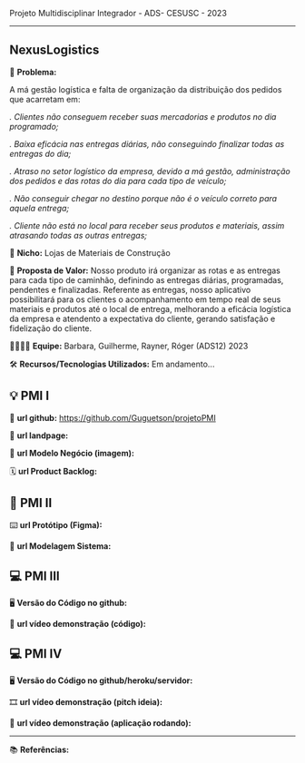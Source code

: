 Projeto Multidisciplinar Integrador - ADS- CESUSC - 2023

-------------------
## NexusLogistics


🙁 **Problema:**

A má gestão logística e falta de organização da distribuição dos pedidos que acarretam em:

*. Clientes não conseguem receber suas mercadorias e produtos no dia programado;*

*. Baixa eficácia nas entregas diárias, não conseguindo finalizar todas as entregas do dia;*

*. Atraso no setor logístico da empresa, devido a má gestão, administração dos pedidos e das rotas do dia para cada tipo de veículo;*

*. Não conseguir chegar no destino porque não é o veículo correto para aquela entrega;*

*. Cliente não está no local para receber seus produtos e materiais, assim atrasando todas as outras entregas;*

🙂 **Nicho:** Lojas de Materiais de Construção

🎁 **Proposta de Valor:** Nosso produto irá organizar as rotas
e as entregas para cada tipo de caminhão, definindo as entregas diárias, programadas, pendentes e
finalizadas. Referente as entregas, nosso aplicativo possibilitará para os clientes
o acompanhamento em tempo real de seus materiais e produtos até o local de entrega, 
melhorando a eficácia logística da empresa e atendento a expectativa do cliente, gerando
satisfação e fidelização do cliente.

🧑‍💻👩‍💻 **Equipe:** Barbara, Guilherme, Rayner, Róger (ADS12) 2023

🛠️ **Recursos/Tecnologias Utilizados:** Em andamento...

💡 PMI I
-------------------

🔗 **url github:** https://github.com/Guguetson/projetoPMI

🛬 **url landpage:** 

🤝 **url Modelo Negócio (imagem):**

🗓️ **url Product Backlog:**

📲 PMI II
-------------------

⌨️ **url Protótipo (Figma):**

📝 **url Modelagem Sistema:**

💻 PMI III
-------------------

🖥️ **Versão do Código no github:**

🎥 **url vídeo demonstração (código):**

💻 PMI IV
-------------------

🖥️ **Versão do Código no github/heroku/servidor:**

🎞️ **url vídeo demonstração (pitch ideia):**

🎥 **url vídeo demonstração (aplicação rodando):**

-------------------

📚 **Referências:**
